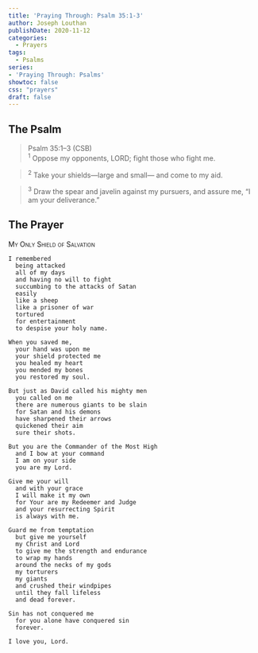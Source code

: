 ```yaml
---
title: 'Praying Through: Psalm 35:1-3'
author: Joseph Louthan
publishDate: 2020-11-12
categories:
  - Prayers
tags:
  - Psalms
series:
- 'Praying Through: Psalms'
showtoc: false
css: "prayers"
draft: false
---
```

## The Psalm

>Psalm 35:1–3 (CSB)  
><sup>1</sup> Oppose my opponents, LORD; fight those who fight me. 

><sup>2</sup> Take your shields—large and small— and come to my aid. 

><sup>3</sup> Draw the spear and javelin against my pursuers, and assure me, “I am your deliverance.”

## The Prayer

<div style="font-variant: small-caps;">
My Only Shield of Salvation
</div>

```text
I remembered
  being attacked
  all of my days
  and having no will to fight
  succumbing to the attacks of Satan
  easily
  like a sheep
  like a prisoner of war
  tortured
  for entertainment
  to despise your holy name.

When you saved me,
  your hand was upon me
  your shield protected me
  you healed my heart
  you mended my bones
  you restored my soul.

But just as David called his mighty men
  you called on me
  there are numerous giants to be slain
  for Satan and his demons
  have sharpened their arrows
  quickened their aim
  sure their shots.

But you are the Commander of the Most High
  and I bow at your command
  I am on your side
  you are my Lord.

Give me your will
  and with your grace
  I will make it my own
  for Your are my Redeemer and Judge
  and your resurrecting Spirit
  is always with me.

Guard me from temptation
  but give me yourself
  my Christ and Lord
  to give me the strength and endurance
  to wrap my hands
  around the necks of my gods
  my torturers
  my giants
  and crushed their windpipes
  until they fall lifeless
  and dead forever.

Sin has not conquered me
  for you alone have conquered sin
  forever.

I love you, Lord.
```

